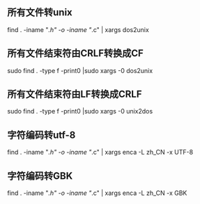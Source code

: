 ## 所有文件转unix
find . -iname "*.h" -o -iname "*.c" | xargs dos2unix

## 所有文件结束符由CRLF转换成CF
sudo find . -type f -print0 |sudo xargs -0 dos2unix 
## 所有文件结束符由LF转换成CRLF
sudo find . -type f -print0 |sudo xargs -0 unix2dos

## 字符编码转utf-8
find . -iname "*.h" -o -iname "*.c" | xargs enca -L zh_CN -x UTF-8

## 字符编码转GBK
find . -iname "*.h" -o -iname "*.c" | xargs enca -L zh_CN -x GBK
